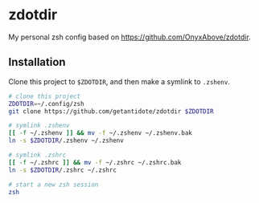 # zdotdir

My personal zsh config based on https://github.com/OnyxAbove/zdotdir.


## Installation

Clone this project to `$ZDOTDIR`, and then make a symlink to `.zshenv`.

```zsh
# clone this project
ZDOTDIR=~/.config/zsh
git clone https://github.com/getantidote/zdotdir $ZDOTDIR

# symlink .zshenv
[[ -f ~/.zshenv ]] && mv -f ~/.zshenv ~/.zshenv.bak
ln -s $ZDOTDIR/.zshenv ~/.zshenv

# symlink .zshrc
[[ -f ~/.zshrc ]] && mv -f ~/.zshrc ~/.zshrc.bak
ln -s $ZDOTDIR/.zshrc ~/.zshrc

# start a new zsh session
zsh
```

[antidote]: https://getantidote.github.io
